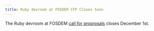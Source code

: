 ```yaml
---
title: Ruby devroom at FOSDEM CFP Closes Soon
---
```


The Ruby devroom at FOSDEM [call for proprosals][cfp] closes December 1st.

[cfp]: http://fosdem.rubybelgium.be/cfp.html
